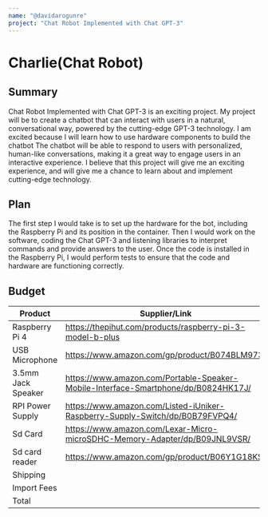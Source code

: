 ```yaml
---
name: "@davidarogunre"
project: "Chat Robot Implemented with Chat GPT-3"
---
```


# Charlie(Chat Robot)

## Summary

Chat Robot Implemented with Chat GPT-3 is an exciting project. My project will be to create a chatbot that can interact with users in a natural, conversational way, powered by the cutting-edge GPT-3 technology. I am excited because I will learn how to use hardware components to build the chatbot The chatbot will be able to respond to users with personalized, human-like conversations, making it a great way to engage users in an interactive experience. I believe that this project will give me an exciting experience, and will give me a chance to learn about and implement cutting-edge technology.

## Plan

The first step I would take is to set up the hardware for the bot, including the Raspberry Pi and its position in the container. Then I would work on the software, coding the Chat GPT-3 and listening libraries to interpret commands and provide answers to the user. Once the code is installed in the Raspberry Pi, I would perform tests to ensure that the code and hardware are functioning correctly.

## Budget

| Product           | Supplier/Link                                                      | Cost   |
| ----------------- | ------------------------------------------------------------------ | ------ |
| Raspberry Pi 4    | https://thepihut.com/products/raspberry-pi-3-model-b-plus          | $76.44 |
| USB Microphone    | https://www.amazon.com/gp/product/B074BLM973/                      | $22.99 |
| 3.5mm Jack Speaker| https://www.amazon.com/Portable-Speaker-Mobile-Interface-Smartphone/dp/B0824HK17J/                                                                              | $14.99 |
| RPI Power Supply  |https://www.amazon.com/Listed-iUniker-Raspberry-Supply-Switch/dp/B0B79FVPQ4/                                                                              | $8.99  |
| Sd Card           |https://www.amazon.com/Lexar-Micro-microSDHC-Memory-Adapter/dp/B09JNL9VSR/                                                                              | $11.99 |
| Sd card reader    |https://www.amazon.com/gp/product/B06Y1G18KS                                                                               | $16.99 |
| Shipping          |                                                                    | $32.17 |
| Import Fees       |                                                                    | $27.68 |
| Total             |                                                                    | $212.15|